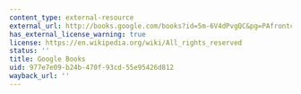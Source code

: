 ```yaml
---
content_type: external-resource
external_url: http://books.google.com/books?id=5m-6V4dPvgQC&pg=PAfrontcover
has_external_license_warning: true
license: https://en.wikipedia.org/wiki/All_rights_reserved
status: ''
title: Google Books
uid: 977e7e09-b24b-470f-93cd-55e95426d812
wayback_url: ''
---
```

